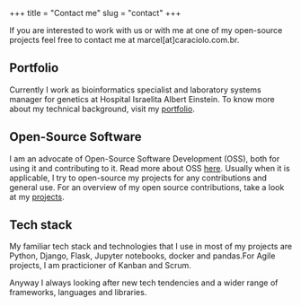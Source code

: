 +++
title = "Contact me"
slug = "contact"
+++


If you are interested to work with us or with me at one of my open-source projects feel free to contact me at marcel[at]caraciolo.com.br.

## Portfolio

Currently I work as bioinformatics specialist and laboratory systems manager for genetics at Hospital Israelita Albert Einstein. To know more about my technical background, visit my [portfolio]().

## Open-Source Software

I am an advocate of Open-Source Software Development (OSS), both for using it and contributing to it. Read more about OSS [here](https://opensource.org/osd). Usually when it is applicable, I try to open-source my projects for any contributions and general use. For an overview of my open source contributions, take a look at my [projects]().

## Tech stack

My familiar tech stack  and technologies that I use in most of my projects are Python, Django, Flask, Jupyter notebooks, docker and pandas.For Agile projects, I am practicioner of Kanban and Scrum.

 Anyway I always looking after new tech tendencies and a wider range of frameworks, languages and libraries.